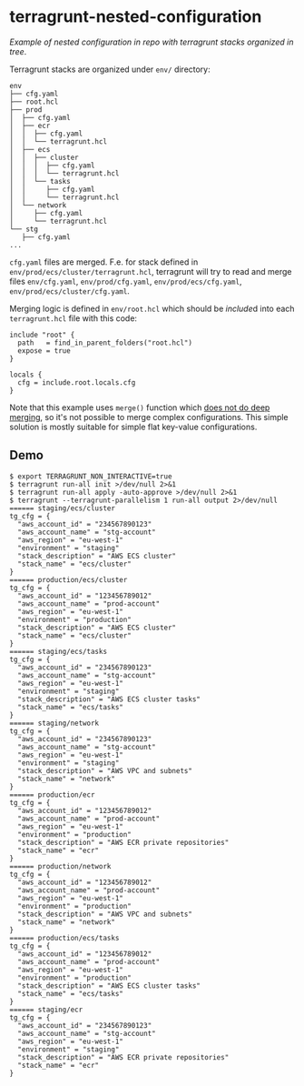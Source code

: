 # terragrunt-nested-configuration

*Example of nested configuration in repo with terragrunt stacks organized in tree*.

Terragrunt stacks are organized under `env/` directory:

```
env
├── cfg.yaml
├── root.hcl
├── prod
│  ├── cfg.yaml
│  ├── ecr
│  │  ├── cfg.yaml
│  │  └── terragrunt.hcl
│  ├── ecs
│  │  ├── cluster
│  │  │  ├── cfg.yaml
│  │  │  └── terragrunt.hcl
│  │  └── tasks
│  │     ├── cfg.yaml
│  │     └── terragrunt.hcl
│  └── network
│     ├── cfg.yaml
│     └── terragrunt.hcl
└── stg
   ├── cfg.yaml
...
```

`cfg.yaml` files are merged. F.e. for stack defined in `env/prod/ecs/cluster/terragrunt.hcl`, terragrunt will try to read and merge files `env/cfg.yaml`, `env/prod/cfg.yaml`, `env/prod/ecs/cfg.yaml`, `env/prod/ecs/cluster/cfg.yaml`.

Merging logic is defined in `env/root.hcl` which should be *include*d into each `terragrunt.hcl` file with this code:

```hcl
include "root" {
  path   = find_in_parent_folders("root.hcl")
  expose = true
}

locals {
  cfg = include.root.locals.cfg
}
```

Note that this example uses `merge()` function which [does not do deep merging](https://github.com/hashicorp/terraform/issues/24987), so it's not possible to merge complex configurations. This simple solution is mostly suitable for simple flat key-value configurations.

## Demo

```
$ export TERRAGRUNT_NON_INTERACTIVE=true
$ terragrunt run-all init >/dev/null 2>&1
$ terragrunt run-all apply -auto-approve >/dev/null 2>&1
$ terragrunt --terragrunt-parallelism 1 run-all output 2>/dev/null
====== staging/ecs/cluster
tg_cfg = {
  "aws_account_id" = "234567890123"
  "aws_account_name" = "stg-account"
  "aws_region" = "eu-west-1"
  "environment" = "staging"
  "stack_description" = "AWS ECS cluster"
  "stack_name" = "ecs/cluster"
}
====== production/ecs/cluster
tg_cfg = {
  "aws_account_id" = "123456789012"
  "aws_account_name" = "prod-account"
  "aws_region" = "eu-west-1"
  "environment" = "production"
  "stack_description" = "AWS ECS cluster"
  "stack_name" = "ecs/cluster"
}
====== staging/ecs/tasks
tg_cfg = {
  "aws_account_id" = "234567890123"
  "aws_account_name" = "stg-account"
  "aws_region" = "eu-west-1"
  "environment" = "staging"
  "stack_description" = "AWS ECS cluster tasks"
  "stack_name" = "ecs/tasks"
}
====== staging/network
tg_cfg = {
  "aws_account_id" = "234567890123"
  "aws_account_name" = "stg-account"
  "aws_region" = "eu-west-1"
  "environment" = "staging"
  "stack_description" = "AWS VPC and subnets"
  "stack_name" = "network"
}
====== production/ecr
tg_cfg = {
  "aws_account_id" = "123456789012"
  "aws_account_name" = "prod-account"
  "aws_region" = "eu-west-1"
  "environment" = "production"
  "stack_description" = "AWS ECR private repositories"
  "stack_name" = "ecr"
}
====== production/network
tg_cfg = {
  "aws_account_id" = "123456789012"
  "aws_account_name" = "prod-account"
  "aws_region" = "eu-west-1"
  "environment" = "production"
  "stack_description" = "AWS VPC and subnets"
  "stack_name" = "network"
}
====== production/ecs/tasks
tg_cfg = {
  "aws_account_id" = "123456789012"
  "aws_account_name" = "prod-account"
  "aws_region" = "eu-west-1"
  "environment" = "production"
  "stack_description" = "AWS ECS cluster tasks"
  "stack_name" = "ecs/tasks"
}
====== staging/ecr
tg_cfg = {
  "aws_account_id" = "234567890123"
  "aws_account_name" = "stg-account"
  "aws_region" = "eu-west-1"
  "environment" = "staging"
  "stack_description" = "AWS ECR private repositories"
  "stack_name" = "ecr"
}
```
